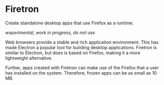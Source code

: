 # Firetron
Create standalone desktop apps that use Firefox as a runtime.

*wxperimental, work in progress, do not use*

Web browsers provide a stable and rich application environment. This
has made Electron a popular tool for building desktop applications.
Firetron is similar to Electron, but does is based on Firefox, making
it a more lightweight alternative.

Further, apps created with Firetron can make use of the Firefox that a user has
installed on the system. Therefore, frozen apps can be as small as 10 MB.
